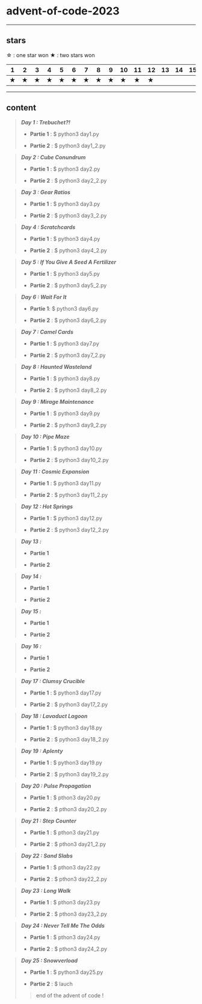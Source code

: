 # advent-of-code-2023

---

## stars

☆ : one star won
★ : two stars won

|1|2|3|4|5|6|7|8|9|10|11|12|13|14|15|16|17|18|19|20|21|22|23|24|25|
|---|---|---|---|---|---|---|---|---|---|---|---|---|---|---|---|---|---|---|---|---|---|---|---|---|
|★|★|★|★|★|★|★|★|★|★|★|★|||||★|★|★|★|★|★|★|★|☆|

---

## content

>
> ***Day 1 : Trebuchet?!***
>
>- **Partie 1** : $ python3 day1.py
>>
>>
>
>- **Partie 2** : $ python3 day1_2.py
>>
>>
>>
>
<!--  -->
>
> ***Day 2 : Cube Conundrum***
>
>- **Partie 1** : $ python3 day2.py
>>
>>
>
>- **Partie 2** : $ python3 day2_2.py
>>
>>
>
<!--  -->
>
> ***Day 3 : Gear Ratios***
>
>- **Partie 1** : $ python3 day3.py
>>
>>
>
>- **Partie 2** : $ python3 day3_2.py
>>
>>
>
<!--  -->
>
> ***Day 4 : Scratchcards***
>
>- **Partie 1** : $ python3 day4.py
>>
>>
>
>- **Partie 2** : $ python3 day4_2.py
>>
>>
>
<!--  -->
>
> ***Day 5 : If You Give A Seed A Fertilizer***
>
>- **Partie 1** : $ python3 day5.py
>>
>>
>
>- **Partie 2** : $ python3 day5_2.py
>>
>>
>
<!-- -->
>
> ***Day 6 : Wait For It***
>
>- **Partie 1**: $ python3 day6.py
>>
>>
>
>- **Partie 2** : $ python3 day6_2.py
>>
>>
>
<!--  -->
>
> ***Day 7 : Camel Cards***
>
>- **Partie 1** : $ python3 day7.py
>>
>>
>
>- **Partie 2** : $ python3 day7_2.py
>>
>>
>
<!--  -->
>
> ***Day 8 : Haunted Wasteland***
>
>- **Partie 1** : $ python3 day8.py
>>
>>
>
>- **Partie 2** : $ python3 day8_2.py
>>
>>
>
<!--  -->
>
> ***Day 9 : Mirage Maintenance***
>
>- **Partie 1** : $ python3 day9.py
>>
>>
>
>- **Partie 2** : $ python3 day9_2.py
>>
>>
>
<!--  -->
>
> ***Day 10 : Pipe Maze***
>
>- **Partie 1** : $ python3 day10.py
>>
>>
>
>- **Partie 2** : $ python3 day10_2.py
>>
>>
>
<!--  -->
>
> ***Day 11 : Cosmic Expansion***
>
>- **Partie 1** : $ python3 day11.py
>>
>>
>
>- **Partie 2** : $ python3 day11_2.py
>>
>>
>
<!--  -->
>
> ***Day 12 : Hot Springs***
>
>- **Partie 1** : $ python3 day12.py
>>
>>
>
>- **Partie 2** : $ python3 day12_2.py
>>
>>
>
<!--  -->
>
> ***Day 13 :***
>
>- **Partie 1**
>>
>>
>
>- **Partie 2**
>>
>>
>
<!--  -->
>
> ***Day 14 :***
>
>- **Partie 1**
>>
>>
>
>- **Partie 2**
>>
>>
>
<!--  -->
>
> ***Day 15 :***
>
>- **Partie 1**
>>
>>
>
>- **Partie 2**
>>
>>
>
<!--  -->
>
> ***Day 16 :***
>
>- **Partie 1**
>>
>>
>
>- **Partie 2**
>>
>>
>
<!--  -->
>
> ***Day 17 : Clumsy Crucible***
>
>- **Partie 1** : $ python3 day17.py
>>
>>
>
>- **Partie 2** : $ python3 day17_2.py
>>
>>
>
<!--  -->
>
> ***Day 18 : Lavaduct Lagoon***
>
>- **Partie 1** : $ python3 day18.py
>>
>>
>
>- **Partie 2** : $ python3 day18_2.py
>>
>>
>
<!--  -->
>
> ***Day 19 : Aplenty***
>
>- **Partie 1** : $ python3 day19.py
>>
>>
>
>- **Partie 2** : $ python3 day19_2.py
>>
>>
>
<!--  -->
>
> ***Day 20 : Pulse Propagation***
>
>- **Partie 1** : $ pthon3 day20.py
>>
>>
>
>- **Partie 2** : $ pthon3 day20_2.py
>>
>>
>
<!--  -->
>
> ***Day 21 : Step Counter***
>
>- **Partie 1** : $ pthon3 day21.py
>>
>>
>
>- **Partie 2** : $ pthon3 day21_2.py
>>
>>
>
<!--  -->
>
> ***Day 22 : Sand Slabs***
>
>- **Partie 1** : $ pthon3 day22.py
>>
>>
>
>- **Partie 2** : $ pthon3 day22_2.py
>>
>>
>
<!--  -->
>
> ***Day 23 : Long Walk***
>
>- **Partie 1** : $ pthon3 day23.py
>>
>>
>
>- **Partie 2** : $ pthon3 day23_2.py
>>
>>
>
<!--  -->
>
> ***Day 24 : Never Tell Me The Odds***
>
>- **Partie 1** : $ pthon3 day24.py
>>
>>
>
>- **Partie 2** : $ pthon3 day24_2.py
>>
>>
>
<!--  -->
>
> ***Day 25 : Snowverload***
>
>- **Partie 1** : $ python3 day25.py
>>
>>
>
>- **Partie 2** : $ lauch
>>
>> end of the advent of code !
>